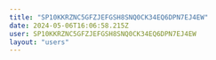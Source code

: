 ```yaml
---
title: "SP10KKRZNC5GFZJEFGSH8SNQ0CK34EQ6DPN7EJ4EW"
date: 2024-05-06T16:06:58.215Z
user: SP10KKRZNC5GFZJEFGSH8SNQ0CK34EQ6DPN7EJ4EW
layout: "users"
---
```

    